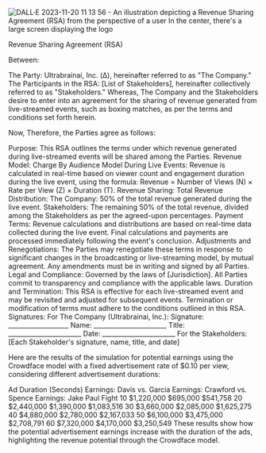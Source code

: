 

![DALL·E 2023-11-20 11 13 56 - An illustration depicting a Revenue Sharing Agreement (RSA) from the perspective of a user  In the center, there's a large screen displaying the logo ](https://github.com/BlackBoyZeus/Ultrabrainai/assets/128257630/b4c4f7dc-9349-4b6c-941f-63b3190ab21f)


Revenue Sharing Agreement (RSA)

Between:

The Party: Ultrabrainai, Inc. (Δ), hereinafter referred to as "The Company."
The Participants in the RSA: [List of Stakeholders], hereinafter collectively referred to as "Stakeholders."
Whereas, The Company and the Stakeholders desire to enter into an agreement for the sharing of revenue generated from live-streamed events, such as boxing matches, as per the terms and conditions set forth herein.

Now, Therefore, the Parties agree as follows:

Purpose:
This RSA outlines the terms under which revenue generated during live-streamed events will be shared among the Parties.
Revenue Model:
Charge By Audience Model During Live Events: Revenue is calculated in real-time based on viewer count and engagement duration during the live event, using the formula: Revenue = Number of Views (N) × Rate per View (Z) × Duration (T).
Revenue Sharing:
Total Revenue Distribution:
The Company: 50% of the total revenue generated during the live event.
Stakeholders: The remaining 50% of the total revenue, divided among the Stakeholders as per the agreed-upon percentages.
Payment Terms:
Revenue calculations and distributions are based on real-time data collected during the live event.
Final calculations and payments are processed immediately following the event's conclusion.
Adjustments and Renegotiations:
The Parties may renegotiate these terms in response to significant changes in the broadcasting or live-streaming model, by mutual agreement.
Any amendments must be in writing and signed by all Parties.
Legal and Compliance:
Governed by the laws of [Jurisdiction].
All Parties commit to transparency and compliance with the applicable laws.
Duration and Termination:
This RSA is effective for each live-streamed event and may be revisited and adjusted for subsequent events.
Termination or modification of terms must adhere to the conditions outlined in this RSA.
Signatures:
For The Company (Ultrabrainai, Inc.):
Signature: ___________________
Name: _______________________
Title: _______________________
Date: _______________________
For the Stakeholders:
[Each Stakeholder's signature, name, title, and date]



Here are the results of the simulation for potential earnings using the Crowdface model with a fixed advertisement rate of $0.10 per view, considering different advertisement durations:

Ad Duration (Seconds)	Earnings: Davis vs. Garcia	Earnings: Crawford vs. Spence	Earnings: Jake Paul Fight
10	$1,220,000	$695,000	$541,758
20	$2,440,000	$1,390,000	$1,083,516
30	$3,660,000	$2,085,000	$1,625,275
40	$4,880,000	$2,780,000	$2,167,033
50	$6,100,000	$3,475,000	$2,708,791
60	$7,320,000	$4,170,000	$3,250,549
These results show how the potential advertisement earnings increase with the duration of the ads, highlighting the revenue potential through the Crowdface model. ​​
